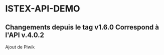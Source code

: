 ISTEX-API-DEMO
=============
Changements depuis le tag v1.6.0
Correspond à l'API v.4.0.2
-------------
 Ajout de Piwik

